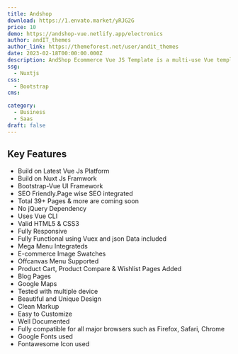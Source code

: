 ```yaml
---
title: Andshop
download: https://1.envato.market/yRJG2G
price: 10
demo: https://andshop-vue.netlify.app/electronics
author: andIT_themes
author_link: https://themeforest.net/user/andit_themes
date: 2023-02-18T00:00:00.000Z
description: AndShop Ecommerce Vue JS Template is a multi-use Vue template.
ssg:
  - Nuxtjs
css:
  - Bootstrap
cms:

category:
  - Business
  - Saas
draft: false
---
```


## Key Features

- Build on Latest Vue Js Platform
- Build on Nuxt Js Framwork
- Bootstrap-Vue UI Framework
- SEO Friendly.Page wise SEO integrated
- Total 39+ Pages & more are coming soon
- No jQuery Dependency
- Uses Vue CLI
- Valid HTML5 & CSS3
- Fully Responsive
- Fully Functional using Vuex and json Data included
- Mega Menu Integrateds
- E-commerce Image Swatches
- Offcanvas Menu Supported
- Product Cart, Product Compare & Wishlist Pages Added
- Blog Pages
- Google Maps
- Tested with multiple device
- Beautiful and Unique Design
- Clean Markup
- Easy to Customize
- Well Documented
- Fully compatible for all major browsers such as Firefox, Safari, Chrome
- Google Fonts used
- Fontawesome Icon used
